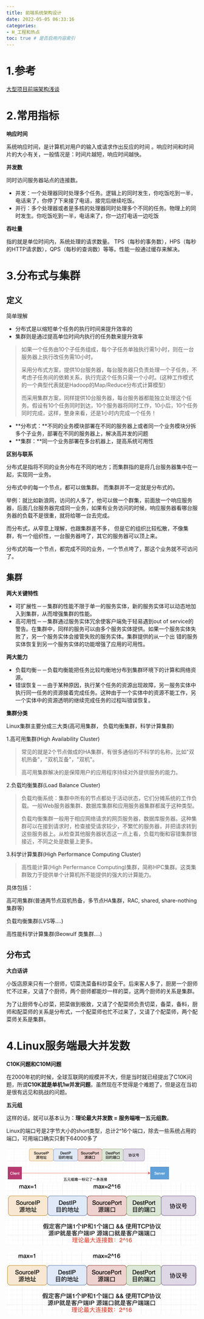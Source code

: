 ```yaml
---
title: 前端系统架构设计
date: 2022-05-05 06:33:16
categories:
- H_工程和热点
toc: true # 是否启用内容索引
---
```


# 1.参考

[大型项目前端架构浅谈](https://juejin.cn/post/6844903853859536903#heading-32)

# 2.常用指标

**响应时间**

系统响应时间，是计算机对用户的输入或请求作出反应的时间 。响应时间和时间片的大小有关，一般情况是：时间片越短，响应时间越快。

**并发数**

同时访问服务器站点的连接数。

- 并发：一个处理器同时处理多个任务。逻辑上的同时发生，你吃饭吃到一半，电话来了，你停了下来接了电话，接完后继续吃饭。
- 并行：多个处理器或者是多核的处理器同时处理多个不同的任务。物理上的同时发生。你吃饭吃到一半，电话来了，你一边打电话一边吃饭

**吞吐量**

指的就是单位时间内，系统处理的请求数量。 TPS（每秒的事务数），HPS（每秒的HTTP请求数），QPS（每秒的查询数）等等。性能一般通过缓存来解决。

# **3.分布式与集群**

## **定义**

简单理解

- 分布式是以缩短单个任务的执行时间来提升效率的
- 集群则是通过提高单位时间内执行的任务数来提升效率

> 如果一个任务由10个子任务组成，每个子任务单独执行需1小时，则在一台服务器上执行改任务需10小时。
>
> 采用分布式方案，提供10台服务器，每台服务器只负责处理一个子任务，不考虑子任务间的依赖关系，执行完这个任务只需一个小时。(这种工作模式的一个典型代表就是Hadoop的Map/Reduce分布式计算模型）
>
> 而采用集群方案，同样提供10台服务器，每台服务器都能独立处理这个任务。假设有10个任务同时到达，10个服务器将同时工作，10小后，10个任务同时完成，这样，整身来看，还是1小时内完成一个任务！

- **分布式：**不同的业务模块部署在不同的服务器上或者同一个业务模块分拆多个子业务，部署在不同的服务器上，解决高并发的问题
- **集群：**同一个业务部署在多台机器上，提高系统可用性

**区别与联系**

分布式是指将不同的业务分布在不同的地方；而集群指的是将几台服务器集中在一起，实现同一业务。

分布式中的每一个节点，都可以做集群。 而集群并不一定就是分布式的。

举例：就比如新浪网，访问的人多了，他可以做一个群集，前面放一个响应服务器，后面几台服务器完成同一业务，如果有业务访问的时候，响应服务器看哪台服务器的负载不是很重，就将给哪一台去完成。

而分布式，从窄意上理解，也跟集群差不多， 但是它的组织比较松散，不像集群，有一个组织性，一台服务器垮了，其它的服务器可以顶上来。

分布式的每一个节点，都完成不同的业务，一个节点垮了，那这个业务就不可访问了。

## **集群**

**两大关键特性**

- 可扩展性－－集群的性能不限于单一的服务实体，新的服务实体可以动态地加入到集群，从而增强集群的性能。
- 高可用性－－集群通过服务实体冗余使客户端免于轻易遇到out of service的警告。在集群中，同样的服务可以由多个服务实体提供。如果一个服务实体失败了，另一个服务实体会接管失败的服务实体。集群提供的从一个出 错的服务实体恢复到另一个服务实体的功能增强了应用的可用性。

**两大能力**

- 负载均衡－－负载均衡能把任务比较均衡地分布到集群环境下的计算和网络资源。
- 错误恢复－－由于某种原因，执行某个任务的资源出现故障，另一服务实体中执行同一任务的资源接着完成任务。这种由于一个实体中的资源不能工作，另一个实体中的资源透明的继续完成任务的过程叫错误恢复。

**集群分类**

Linux集群主要分成三大类(高可用集群， 负载均衡集群，科学计算集群)

1.高可用集群(High Availability Cluster)

> 常见的就是2个节点做成的HA集群，有很多通俗的不科学的名称，比如"双机热备"，"双机互备"，"双机"。
>
> 高可用集群解决的是保障用户的应用程序持续对外提供服务的能力。

2.负载均衡集群(Load Balance Cluster)

> 负载均衡系统：集群中所有的节点都处于活动状态，它们分摊系统的工作负载。一般Web服务器集群、数据库集群和应用服务器集群都属于这种类型。
>
> 负载均衡集群一般用于相应网络请求的网页服务器，数据库服务器。这种集群可以在接到请求时，检查接受请求较少，不繁忙的服务器，并把请求转到这些服务器上。从检查其他服务器状态这一点上看，负载均衡和容错集群很接近，不同之处是数量上更多。

3.科学计算集群(High Performance Computing Cluster)

> 高性能计算(High Perfermance Computing)集群，简称HPC集群。这类集群致力于提供单个计算机所不能提供的强大的计算能力。

具体包括：

高可用集群(普通两节点双机热备，多节点HA集群，RAC, shared, share-nothing集群等)

负载均衡集群(LVS等....)

高性能科学计算集群(Beowulf 类集群....)

## 分布式

**大白话讲**

小饭店原来只有一个厨师，切菜洗菜备料炒菜全干。后来客人多了，厨房一个厨师忙不过来，又请了个厨师，两个厨师都能炒一样的菜，这两个厨师的关系是集群。

为了让厨师专心炒菜，把菜做到极致，又请了个配菜师负责切菜，备菜，备料，厨师和配菜师的关系是分布式，一个配菜师也忙不过来了，又请了个配菜师，两个配菜师关系是集群。

# 4.Linux服务端最大并发数

 **C10K问题和C10M问题**

在2000年初的时候，全球互联网的规模并不大，但是当时就已经提出了C10K问题，所谓**C10K就是单机1w并发问题**，虽然现在不觉得是个难题了，但是这在当初是很有远见和挑战的问题。

**五元组**

这样的话，就可以基本认为：**理论最大并发数 = 服务端唯一五元组数**。

Linux的端口号是2字节大小的short类型，总计2^16个端口，除去一些系统占用的端口，可用端口确实只剩下64000多了

<img src="/img/image-20220605163047586.png" alt="image-20220605163047586" style="zoom: 50%;" />![image-20220605163202340](/img/image-20220605163202340.png)

<img src="/img/image-20220605163232040.png" alt="image-20220605163232040" style="zoom: 67%;" />

